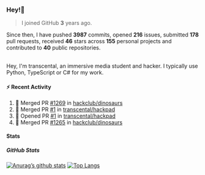 ### Hey!👋
<!-- [![Banner](banner.png)](https://dillonb07.is-a.dev) -->


> I joined GitHub **3** years ago.

Since then, I have pushed **3987** commits, opened **216** issues, submitted **178** pull requests, received **46** stars across **155** personal projects and contributed to **40** public repositories.

<br>
Hey, I'm transcental, an immersive media student and hacker. I typically use Python, TypeScript or C# for my work.

<br>

#### :zap: Recent Activity

<!--START_SECTION:activity-->
1. 🎉 Merged PR [#1269](https://github.com/hackclub/dinosaurs/pull/1269) in [hackclub/dinosaurs](https://github.com/hackclub/dinosaurs)
2. 🎉 Merged PR [#1](https://github.com/transcental/hackpad/pull/1) in [transcental/hackpad](https://github.com/transcental/hackpad)
3. 💪 Opened PR [#1](https://github.com/transcental/hackpad/pull/1) in [transcental/hackpad](https://github.com/transcental/hackpad)
4. 🎉 Merged PR [#1265](https://github.com/hackclub/dinosaurs/pull/1265) in [hackclub/dinosaurs](https://github.com/hackclub/dinosaurs)
<!--END_SECTION:activity-->

#### Stats

##### GitHub Stats
[![Anurag’s github stats](https://github-readme-stats.vercel.app/api?username=transcental&show_icons=true&theme=radical)](https://github.com/transcental)
[![Top Langs](https://github-readme-stats.vercel.app/api/top-langs/?username=transcental&layout=compact&theme=radical)](https://github.com/transcental)
